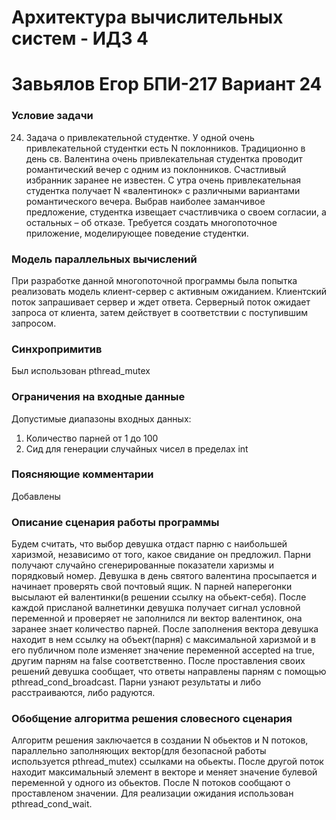 # Архитектура вычислительных систем - ИДЗ 4
# Завьялов Егор БПИ-217 Вариант 24

### Условие задачи
24. Задача о привлекательной студентке. У одной очень привлекательной
студентки есть N поклонников. Традиционно в день св. Валентина очень привлекательная студентка проводит романтический вечер с одним из поклонников. Счастливый избранник заранее не известен. С утра очень привлекательная студентка получает N «валентинок» с различными вариантами романтического вечера. Выбрав наиболее заманчивое предложение, студентка извещает счастливчика о своем согласии, а остальных – об отказе. Требуется создать многопоточное приложение, моделирующее поведение студентки.

### Модель параллельных вычислений
При разработке данной многопоточной программы была попытка реализовать модель клиент-сервер с активным ожиданием. 
Клиентский поток запрашивает сервер и ждет ответа. Серверный поток ожидает запроса от клиента, затем действует в соответствии с поступившим запросом. 

### Синxропримитив
Был использован pthread_mutex

### Ограничения на входные данные
Допустимые диапазоны входных данных:
1. Количество парней от 1 до 100
2. Сид для генерации случайных чисел в пределах int 
### Поясняющие комментарии
Добавлены 

### Описание сценария работы программы
Будем считать, что выбор девушка отдаст парню с наибольшей харизмой, независимо от того, какое свидание он предложил. Парни получают случайно сгенерированные показатели харизмы и порядковый номер. Девушка в день святого валентина просыпается и начинает проверять свой почтовый ящик. N парней наперегонки высылают ей валентинки(в решении ссылку на обьект-себя). После каждой присланой валнетинки девушка получает сигнал условной переменной и проверяет не заполнился ли вектор валентинок, она заранее знает количество парней. После заполнения вектора девушка находит в нем ссылку на объект(парня) с максимальной харизмой и в его публичном поле изменяет значение переменной accepted на true, другим парням на false соответственно. После проставления своих решений девушка сообщает, что ответы направлены парням с помощью pthread_cond_broadcast. Парни узнают результаты и либо расстраиваются, либо радуются.

### Обобщение алгоритма решения словесного сценария
Алгоритм решения заключается в создании N обьектов и N потоков, параллельно заполняющих вектор(для безопасной работы используется pthread_mutex) ссылками на обьекты. После другой поток находит максимальный элемент в векторе и меняет значение булевой переменной у одного из обьектов. После N потоков сообщают о проставленом значении. Для реализации ожидания использован pthread_cond_wait.

